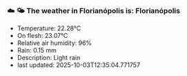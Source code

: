 ### ☁️ 🌤️  The weather in Florianópolis is: Florianópolis

- Temperature: 22.28°C
- On flesh: 23.07°C
- Relative air humidity: 96%
- Rain: 0.15 mm
- Description: Light rain
- last updated: 2025-10-03T12:35:04.771757
